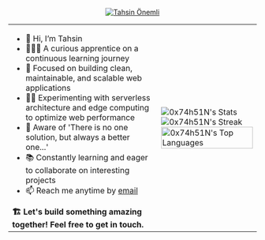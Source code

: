 <p align="center">
  <a href="https://crunchypix.com/"><img src="https://img.shields.io/badge/Tahsin%20%C3%96nemli-ReadMe-blue?style=flat&logo=github&link=https://crunchypix.com/" alt="Tahsin Önemli" /></a>
</p>


<table>
  <tr>
    <td width='60%'>
      <ul>
        <li>👋 Hi, I’m Tahsin</li>
        <li>👨🏼‍💻 A curious apprentice on a continuous learning journey</li>
        <li>🎯 Focused on building clean, maintainable, and scalable web applications</li>
        <li>👨‍🔬 Experimenting with serverless architecture and edge computing to optimize web performance</li>
        <li>🫠 Aware of 'There is no one solution, but always a better one...'</li>
        <li>📚 Constantly learning and eager to collaborate on interesting projects</li>
        <li>📫 Reach me anytime by <a href="mailto:tahsin.onemli@crunchypix.com">email</a></li>
      </ul>
      <b>🏗 Let's build something amazing together! Feel free to get in touch.</b>
    </td>
    <td>
      <img src="https://github-readme-stats.vercel.app/api?username=0x74h51N&theme=dark&show_icons=true&hide_border=true&count_private=true" alt="0x74h51N's Stats"/>
      <br/>
      <img src="https://github-readme-streak-stats.herokuapp.com/?user=0x74h51N&theme=dark&hide_border=true" alt="0x74h51N's Streak"/>
      <br/>
      <img src="https://github-readme-stats.vercel.app/api/top-langs/?username=0x74h51N&theme=dark&show_icons=true&hide_border=true&layout=compact" alt="0x74h51N's Top Languages" width="100%"/>
    </td>
  </tr>
</table>
<br/>
